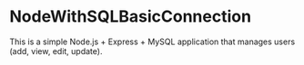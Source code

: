 # NodeWithSQLBasicConnection
This is a simple Node.js + Express + MySQL application that manages users (add, view, edit, update).

